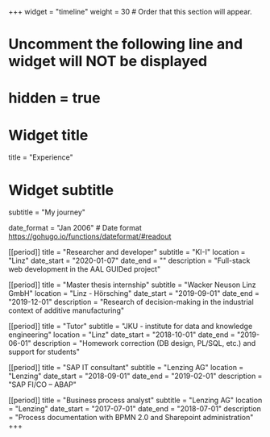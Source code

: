+++
widget = "timeline"
weight = 30  # Order that this section will appear.

# Uncomment the following line and widget will NOT be displayed
# hidden = true

# Widget title
title = "Experience"
# Widget subtitle
subtitle = "My journey"

date_format = "Jan 2006" # Date format https://gohugo.io/functions/dateformat/#readout

[[period]]
  title = "Researcher and developer"
  subtitle = "KI-I"
  location = "Linz"
  date_start = "2020-01-07"
  date_end = ""
  description = "Full-stack web development in the AAL GUIDed project"

[[period]]
  title = "Master thesis internship"
  subtitle = "Wacker Neuson Linz GmbH"
  location = "Linz - Hörsching"
  date_start = "2019-09-01"
  date_end = "2019-12-01"
  description = "Research of decision-making in the industrial context of additive manufacturing"

[[period]]
  title = "Tutor"
  subtitle = "JKU - institute for data and knowledge engineering"
  location = "Linz"
  date_start = "2018-10-01"
  date_end = "2019-06-01"
  description = "Homework correction (DB design, PL/SQL, etc.) and support for students"

[[period]]
  title = "SAP IT consultant"
  subtitle = "Lenzing AG"
  location = "Lenzing"
  date_start = "2018-09-01"
  date_end = "2019-02-01"
  description = "SAP FI/CO – ABAP"

[[period]]
  title = "Business process analyst"
  subtitle = "Lenzing AG"
  location = "Lenzing"
  date_start = "2017-07-01"
  date_end = "2018-07-01"
  description = "Process documentation with BPMN 2.0 and Sharepoint administration"
+++